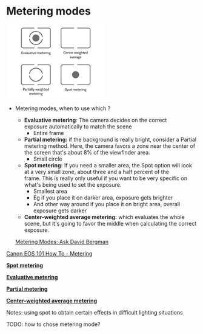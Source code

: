 # Metering modes

![Metering%20modes%20fdeafcbbb8f642dbb524e341fe217421/Untitled.png](Metering%20modes%20fdeafcbbb8f642dbb524e341fe217421/Untitled.png)

- Metering modes, when to use which ?
    - **Evaluative metering**: The camera decides on the correct exposure automatically to match the scene
        - Entire frame
    - **Partial metering:** if the background is really bright, consider a Partial metering method. Here, the camera favors a zone near the center of the screen that's about 8% of the viewfinder area.
        - Small circle
    - **Spot metering:** If you need a smaller area, the Spot option will look at a very small zone, about three and a half percent of the frame. This is really only useful if you want to be very specific on what's being used to set the exposure.
        - Smallest area
        - Eg if you place it on darker area, exposure gets brighter
        - And other way around if you place it on bright area, overall exposure gets darker
    - **Center-weighted average metering:** which evaluates the whole scene, but it's going to favor the middle when calculating the correct exposure.

    [Metering Modes: Ask David Bergman](https://youtu.be/vdccYmicb1E)

[Canon EOS 101 How To - Metering](https://youtu.be/wKA92h0MfIE)

[**Spot metering**](Metering%20modes%20fdeafcbbb8f642dbb524e341fe217421/Spot%20metering%20f3f9a36750ab43afad11fe63b6553fae.md)

[**Evaluative metering**](Metering%20modes%20fdeafcbbb8f642dbb524e341fe217421/Evaluative%20metering%2067acb4ad15614d5ebc99ea756030780e.md)

[**Partial metering**](Metering%20modes%20fdeafcbbb8f642dbb524e341fe217421/Partial%20metering%2091f4fee6e65a43c5bf4253e4f8be2854.md)

[**Center-weighted average metering**](Metering%20modes%20fdeafcbbb8f642dbb524e341fe217421/Center-weighted%20average%20metering%20b13baba180374d3ba32869f51ea61645.md)

Notes: using spot to obtain certain effects in difficult lighting situations 

TODO: how to chose metering mode?
